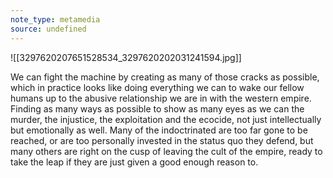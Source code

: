 ```yaml
---
note_type: metamedia
source: undefined
---
```

![[3297620207651528534_3297620202031241594.jpg]]

We can fight the machine by creating as many of those cracks as possible, which in practice looks like doing everything we can to wake our fellow humans up to the abusive relationship we are in with the western empire. Finding as many ways as possible to show as many eyes as we can the murder, the injustice, the exploitation and the ecocide, not just intellectually but emotionally as well. Many of the indoctrinated are too far gone to be reached, or are too personally invested in the status quo they defend, but many others are right on the cusp of leaving the cult of the empire, ready to take the leap if they are just given a good enough reason to.